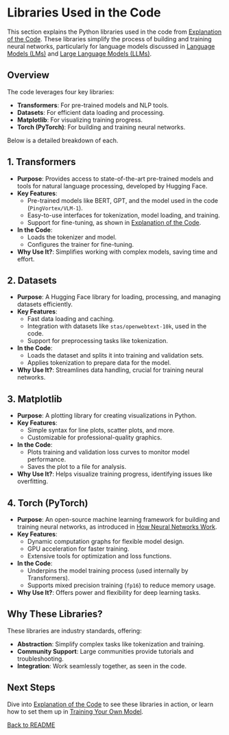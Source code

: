 # Libraries Used in the Code

This section explains the Python libraries used in the code from [Explanation of the Code](code_explanation.md). These libraries simplify the process of building and training neural networks, particularly for language models discussed in [Language Models (LMs)](./language_models.md) and [Large Language Models (LLMs)](./large_language_models.md).

## Overview

The code leverages four key libraries:
- **Transformers**: For pre-trained models and NLP tools.
- **Datasets**: For efficient data loading and processing.
- **Matplotlib**: For visualizing training progress.
- **Torch (PyTorch)**: For building and training neural networks.

Below is a detailed breakdown of each.

## 1. Transformers

- **Purpose**: Provides access to state-of-the-art pre-trained models and tools for natural language processing, developed by Hugging Face.
- **Key Features**:
  - Pre-trained models like BERT, GPT, and the model used in the code (`PingVortex/VLM-1`).
  - Easy-to-use interfaces for tokenization, model loading, and training.
  - Support for fine-tuning, as shown in [Explanation of the Code](code_explanation.md).
- **In the Code**:
  - Loads the tokenizer and model.
  - Configures the trainer for fine-tuning.
- **Why Use It?**: Simplifies working with complex models, saving time and effort.

## 2. Datasets

- **Purpose**: A Hugging Face library for loading, processing, and managing datasets efficiently.
- **Key Features**:
  - Fast data loading and caching.
  - Integration with datasets like `stas/openwebtext-10k`, used in the code.
  - Support for preprocessing tasks like tokenization.
- **In the Code**:
  - Loads the dataset and splits it into training and validation sets.
  - Applies tokenization to prepare data for the model.
- **Why Use It?**: Streamlines data handling, crucial for training neural networks.

## 3. Matplotlib

- **Purpose**: A plotting library for creating visualizations in Python.
- **Key Features**:
  - Simple syntax for line plots, scatter plots, and more.
  - Customizable for professional-quality graphics.
- **In the Code**:
  - Plots training and validation loss curves to monitor model performance.
  - Saves the plot to a file for analysis.
- **Why Use It?**: Helps visualize training progress, identifying issues like overfitting.

## 4. Torch (PyTorch)

- **Purpose**: An open-source machine learning framework for building and training neural networks, as introduced in [How Neural Networks Work](./neural_networks.md).
- **Key Features**:
  - Dynamic computation graphs for flexible model design.
  - GPU acceleration for faster training.
  - Extensive tools for optimization and loss functions.
- **In the Code**:
  - Underpins the model training process (used internally by Transformers).
  - Supports mixed precision training (`fp16`) to reduce memory usage.
- **Why Use It?**: Offers power and flexibility for deep learning tasks.

## Why These Libraries?

These libraries are industry standards, offering:
- **Abstraction**: Simplify complex tasks like tokenization and training.
- **Community Support**: Large communities provide tutorials and troubleshooting.
- **Integration**: Work seamlessly together, as seen in the code.

## Next Steps

Dive into [Explanation of the Code](code_explanation.md) to see these libraries in action, or learn how to set them up in [Training Your Own Model](training_your_model.md).

[Back to README](./README.md)
